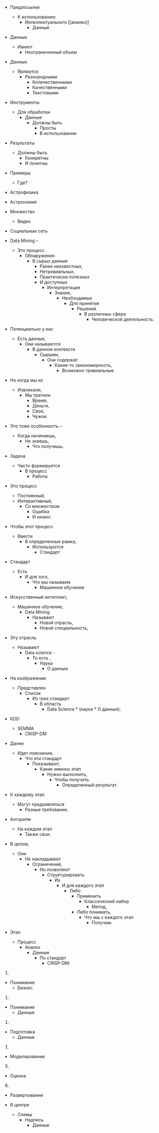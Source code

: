  * Предпосылки 
    * К использованию 
        * Интеллектуального [[анализ]] 
            * Данные


 * Данные 
    * Имеют 
        * Неограниченный объем

 * Данные 
    * Являются 
        * Разнородными 
            * Количественными
            * Качественными
            * Текстовыми

 * Инструменты 
    * Для обработки 
        * Данные 
            * Должны быть 
                * Просты 
                * В использовании

 * Результаты 
    * Должны быть 
        * Конкретны 
        * И понятны


 * Примеры 
    * Где?

 * Астрофизика 
 * Астрономия

 * Множество 
    * Видео

 * Социальные сеть


 * Data Mining – 
    * Это процесс 
        * Обнаружения 
            * В сырых данные 
                * Ранее неизвестных, 
                * Нетривиальных, 
                * Практически полезных 
                * И доступных 
                    * Интерпретации 
                        * Знание, 
                            * Необходимых 
                                * Для принятия 
                                    * Решений 
                                        * В различных сфера 
                                            * Человеческой деятельность.


 * Потенциально у нас 
    * Есть данные, 
        * Они называются 
            * В данном контексте 
                * Сырыми, 
                    * Они содержат 
                        * Какие-то закономерность, 
                            * Возможно тривиальные.

 * Но когда мы их 
    * Извлекали, 
        * Мы тратили 
            * Время, 
            * Деньги, 
            * Свое, 
            * Чужое. 
 * Это тоже особенность – 
    * Когда начинаешь, 
        * Не знаешь, 
            * Что получишь.
                
 * Задача 
    * Часто формируется 
        * В процесс 
            * Работа. 
 * Это процесс 
    * Постоянный, 
    * Интерактивный, 
        * Со множеством 
            * Ошибка 
            * И нюанс.

 * Чтобы этот процесс 
    * Ввести 
        * В определенные рамка, 
            * Используются 
                * Стандарт


 * Стандарт 
    * Есть 
        * И для того, 
            * Что мы называем 
                * Машинное обучение


 * Искусственный интеллект, 
    * Машинное обучение, 
        * Data Mining 
            * Называют 
                * Новой отрасль, 
                * Новой специальность,

 * Эту отрасль 
    * Называют 
        * Data science - 
            * То есть , 
                * Наука 
                    * О данные


 * На изображении 
    * Представлен 
        * Список 
            * Из трех стандарт 
                * В область 
                    * Data Science * 
                         (наука 
                             * О данные):


 * KDD
    * SEMMA
        * CRISP-DM


 * Далее 
    * Идет пояснение, 
        * Что эти стандарт 
            * Показывают, 
                * Какие именно этап 
                    * Нужно выполнить, 
                        * Чтобы получить 
                            * Определенный результат. 
 * К каждому этап 
    * Могут предъявляться 
        * Разные требование. 
 * Алгоритм 
    * На каждом этап 
        * Также свои. 
 * В целом, 
    * Они 
        * Не накладывают 
            * Ограничений, 
                * Но позволяют 
                    * Структурировать 
                        * Их 
                            * И для каждого этап 
                                * Либо 
                                    * Применить 
                                        * Классический набор 
                                            * Метод, 
                                    * Либо понимать, 
                                        * Что мы с каждого этап 
                                            * Получим.


 * Этап
    * Процесс 
        * Анализ 
            * Данные 
                * По стандарт
                    * CRISP-DM:

1. 
 * Понимание 
    * Бизнес
1. 
 * Понимание 
    * Данные
1. 
 * Подготовка 
    * Данные
1. 
 * Моделирование
5. 
 * Оценка
6. 
 * Развертывание


 * В центре 
    * Схемы 
        * Надпись 
            * Данные
